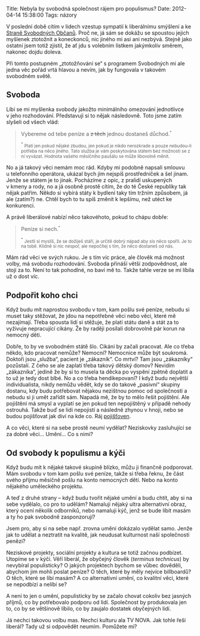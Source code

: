 Title: Nebyla by svobodná společnost rájem pro populismus?
Date: 2012-04-14 15:38:00
Tags: názory

V poslední době cítím v lidech vzestup sympatií k liberálnímu smýšlení a ke [Straně Svobodných Občanů](http://www.svobodni.cz/). Proč ne, já sám se dokážu se spoustou jejich myšlenek ztotožnit a koneckonců, nic jiného mi asi ani nezbývá. Stejně jako ostatní jsem totiž zjistil, že ať jdu s volebním lístkem jakýmkoliv směrem, nakonec dojdu doleva.

Při tomto postupném „ztotožňování se“ s programem Svobodných mi ale jedna věc pořád vrtá hlavou a nevím, jak by fungovala v takovém svobodném světě.

## Svoboda

Líbí se mi myšlenka svobody jakožto minimálního omezování jednotlivce v jeho rozhodování. Představuji si to nějak následovně. Toto jsme zatím slyšeli od všech vlád:

> Vybereme od tebe peníze a <del>z těch</del> jednou dostaneš důchod.<sup><small>\*</small></sup>
>
> <sup><small>\*</small></sup> <small>Platí jen pokud nějaké zbudou, jen pokud je nikdo nerozkrade a pouze nebudou-li potřeba na něco jiného. Tato služba je vám poskytována státem bez možnosti se z ní vyvázat. Hodnota vašeho měsíčního paušálu se může libovolně měnit.</small>

No a já takový věci nemám moc rád. Kdyby mi podobně napsali smlouvu u telefonního operátora, ukázal bych jím nejspíš prostředníček a šel jinam. Jenže se státem je to jinak. Pocházíme z opic, z pralidí uskupených v kmeny a rody, no a já osobně prostě cítím, že do té České republiky tak nějak patřím. Někdo si vybírá státy k bydlení taky tím tržním způsobem, já ale (zatím?) ne. Chtěl bych to tu spíš změnit k lepšímu, než utéct ke konkurenci.

A právě liberálové nabízí něco takovéhoto, pokud to chápu dobře:

> Peníze si nech.<sup><small>\*</small></sup>
>
> <sup><small>\*</small></sup> <small>Jestli si myslíš, že se dožiješ stáří, je určitě dobrý nápad aby sis něco spořil. Je to na tobě. Klidně si nic nespoř, ale nepočítej s tím, že něco dostaneš od nás.</small>

Mám rád věci ve svých rukou. Je s tím víc práce, ale člověk má možnost volby, má svobodu rozhodování. Svoboda přináší větší zodpovědnost, ale stojí za to. Není to tak pohodlné, no baví mě to. Takže tahle verze se mi líbila už o dost víc.

## Podpořit koho chci

Když budu mít naprostou svobodu v tom, kam pošlu své peníze, nebudu si muset taky stěžovat, že jdou na nepotřebné věci nebo věci, které mě nezajímají. Třeba spousta lidí si stěžuje, že platí státu daně a stát za to vyživuje nepracující cikány. Že by raději posílali dobrovolně pár korun na nemocný děti.

Dobře, to by ve svobodném státě šlo. Cikáni by začali pracovat. Ale co třeba někdo, kdo pracovat nemůže? Nemocní? Nemocnice může být soukromá. Doktoři jsou „služba“, pacient je „zákazník“. Co mrtví? Tam jsou „zákazníky“ pozůstalí. Z čeho se ale zaplatí třeba takový dětský domov? Nevidím „zákazníka“, jedině že by si to musela ta děcka po vyspění zpětně doplatit a to už je tedy dost blbé. No a co třeba hendikepovaní? I když budu největší individualista, nikdy nemůžu vědět, kdy se do takové „pasivní“ skupiny dostanu, kdy budu potřebovat nějakou nezištnou pomoc od společnosti a nebudu si ji umět zařídit sám. Napadá mě, že by to mělo řešit pojištění. Ale pojištění má smysl a vyplatí se jen pokud ten nepojištěný v případě nehody ostrouhá. Takže buď se lidi nepojistí a následně zhynou v hnoji, nebo se budou pojišťovat jak diví na kde co. Ráj [pojišťoven](http://www.hcpce.cz/).

A co věci, které si na sebe prostě neumí vydělat? Neziskovky zasluhující se za dobré věci… Umění… Co s nimi?

## Od svobody k populismu a kýči

Když budu mít k nějaké takové skupině blízko, můžu ji finančně podporovat. Mám svobodu v tom kam pošlu své peníze, takže si třeba řeknu, že část svého příjmu měsíčně pošlu na konto nemocných dětí. Nebo na konto nějakého uměleckého projektu.

A teď z druhé strany – když budu tvořit nějaké umění a budu chtít, aby si na sebe vydělalo, co pro to udělám? Namaluji nějaký ultra alternativní obraz, který ocení několik odborníků, nebo namaluji kýč, jenž se bude líbit masám a ty ho pak svobodně zasponzorují?

Jsem pro, aby si na sebe např. zrovna umění dokázalo vydělat samo. Jenže jak to udělat a neztratit na kvalitě, jak neudusat kulturnost naší společnosti penězi?

Neziskové projekty, sociální projekty a kultura se totiž začnou podbízet. Utopíme se v kýči. Věří liberál, že obyčejný člověk (*terminus technicus*) by nevybíral populisticky? O jakých projektech bychom se vůbec dověděli, abychom jim mohli poslat peníze? O těch, které by měly nejvíce billboardů? O těch, které se líbí masám? A co alternativní umění, co kvalitní věci, které se nepodbízí a nelíbí se?

A není to jen o umění, populisticky by se začalo chovat cokoliv bez jasných příjmů, co by potřebovalo podporu od lidí. Společnost by produkovala jen to, co by se většinově líbilo, co by zaujalo dostatek obyčejných lidí.

Já nechci takovou volbu mas. Nechci kulturu ala TV NOVA. Jak tohle řeší liberál? Tady už si odpovědět neumím. Pomůžete mi?